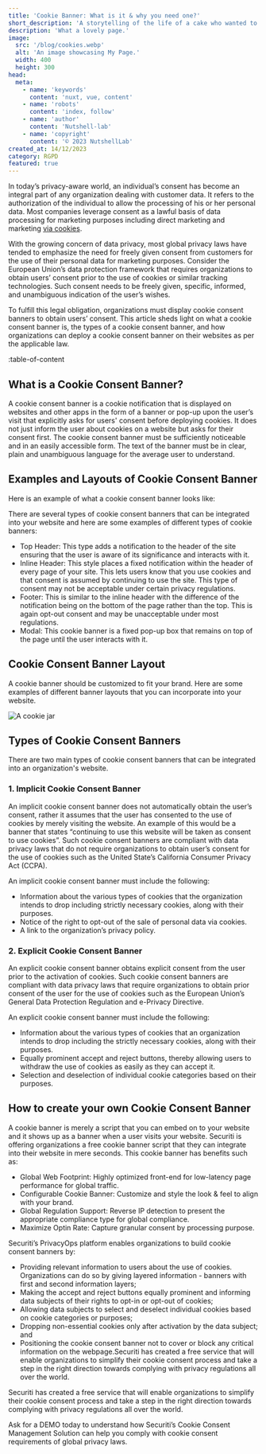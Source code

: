 ```yaml
---
title: 'Cookie Banner: What is it & why you need one?'
short_description: 'A storytelling of the life of a cake who wanted to become a cookie.'
description: 'What a lovely page.'
image:
  src: '/blog/cookies.webp'
  alt: 'An image showcasing My Page.'
  width: 400
  height: 300
head:
  meta:
    - name: 'keywords'
      content: 'nuxt, vue, content'
    - name: 'robots'
      content: 'index, follow'
    - name: 'author'
      content: 'Nutshell-lab'
    - name: 'copyright'
      content: '© 2023 NutshellLab'
created_at: 14/12/2023
category: RGPD
featured: true
---
```


In today’s privacy-aware world, an individual’s consent has become an integral part of any organization dealing with customer data. It refers to the authorization of the individual to allow the processing of his or her personal data. Most companies leverage consent as a lawful basis of data processing for marketing purposes including direct marketing and marketing [via cookies](/#).

With the growing concern of data privacy, most global privacy laws have tended to emphasize the need for freely given consent from customers for the use of their personal data for marketing purposes. Consider the European Union’s data protection framework that requires organizations to obtain users’ consent prior to the use of cookies or similar tracking technologies. Such consent needs to be freely given, specific, informed, and unambiguous indication of the user’s wishes.

To fulfill this legal obligation, organizations must display cookie consent banners to obtain users’ consent. This article sheds light on what a cookie consent banner is, the types of a cookie consent banner, and how organizations can deploy a cookie consent banner on their websites as per the applicable law.

:table-of-content

## What is a Cookie Consent Banner?

A cookie consent banner is a cookie notification that is displayed on websites and other apps in the form of a banner or pop-up upon the user’s visit that explicitly asks for users' consent before deploying cookies. It does not just inform the user about cookies on a website but asks for their consent first. The cookie consent banner must be sufficiently noticeable and in an easily accessible form. The text of the banner must be in clear, plain and unambiguous language for the average user to understand.

## Examples and Layouts of Cookie Consent Banner

Here is an example of what a cookie consent banner looks like:

There are several types of cookie consent banners that can be integrated into your website and here are some examples of different types of cookie banners:

- Top Header: This type adds a notification to the header of the site ensuring that the user is aware of its significance and interacts with it.
- Inline Header: This style places a fixed notification within the header of every page of your site. This lets users know that you use cookies and that consent is assumed by continuing to use the site. This type of consent may not be acceptable under certain privacy regulations.
- Footer: This is similar to the inline header with the difference of the notification being on the bottom of the page rather than the top. This is again opt-out consent and may be unacceptable under most regulations.
- Modal: This cookie banner is a fixed pop-up box that remains on top of the page until the user interacts with it.

## Cookie Consent Banner Layout

A cookie banner should be customized to fit your brand. Here are some examples of different banner layouts that you can incorporate into your website.

![A cookie jar](/blog/cookie-jar.webp)

## Types of Cookie Consent Banners

There are two main types of cookie consent banners that can be integrated into an organization's website.

### 1. Implicit Cookie Consent Banner

An implicit cookie consent banner does not automatically obtain the user’s consent, rather it assumes that the user has consented to the use of cookies by merely visiting the website. An example of this would be a banner that states “continuing to use this website will be taken as consent to use cookies”. Such cookie consent banners are compliant with data privacy laws that do not require organizations to obtain user’s consent for the use of cookies such as the United State’s California Consumer Privacy Act (CCPA).

An implicit cookie consent banner must include the following:

- Information about the various types of cookies that the organization intends to drop including strictly necessary cookies, along with their purposes.
- Notice of the right to opt-out of the sale of personal data via cookies.
- A link to the organization’s privacy policy.

### 2. Explicit Cookie Consent Banner

An explicit cookie consent banner obtains explicit consent from the user prior to the activation of cookies. Such cookie consent banners are compliant with data privacy laws that require organizations to obtain prior consent of the user for the use of cookies such as the European Union’s General Data Protection Regulation and e-Privacy Directive.

An explicit cookie consent banner must include the following:

- Information about the various types of cookies that an organization intends to drop including the strictly necessary cookies, along with their purposes.
- Equally prominent accept and reject buttons, thereby allowing users to withdraw the use of cookies as easily as they can accept it.
- Selection and deselection of individual cookie categories based on their purposes.

## How to create your own Cookie Consent Banner

A cookie banner is merely a script that you can embed on to your website and it shows up as a banner when a user visits your website. Securiti is offering organizations a free cookie banner script that they can integrate into their website in mere seconds. This cookie banner has benefits such as:

- Global Web Footprint: Highly optimized front-end for low-latency page performance for global traffic.
- Configurable Cookie Banner: Customize and style the look & feel to align with your brand.
- Global Regulation Support: Reverse IP detection to present the appropriate compliance type for global compliance.
- Maximize Optin Rate: Capture granular consent by processing purpose.

Securiti’s PrivacyOps platform enables organizations to build cookie consent banners by:

- Providing relevant information to users about the use of cookies. Organizations can do so by giving layered information - banners with first and second information layers;
- Making the accept and reject buttons equally prominent and informing data subjects of their rights to opt-in or opt-out of cookies;
- Allowing data subjects to select and deselect individual cookies based on cookie categories or purposes;
- Dropping non-essential cookies only after activation by the data subject; and
- Positioning the cookie consent banner not to cover or block any critical information on the webpage.Securiti has created a free service that will enable organizations to simplify their cookie consent process and take a step in the right direction towards complying with privacy regulations all over the world.

Securiti has created a free service that will enable organizations to simplify their cookie consent process and take a step in the right direction towards complying with privacy regulations all over the world.

Ask for a DEMO today to understand how Securiti’s Cookie Consent Management Solution can help you comply with cookie consent requirements of global privacy laws.
